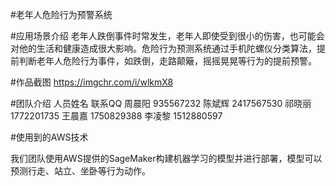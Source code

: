 #老年人危险行为预警系统

#应用场景介绍
老年人跌倒事件时常发生，老年人即使受到很小的伤害，也可能会对他的生活和健康造成很大影响。危险行为预测系统通过手机陀螺仪分类算法，提前判断老年人危险行为事件，如跌倒，走路颠簸，摇摇晃晃等行为的提前预警。

#作品截图
https://imgchr.com/i/wlkmX8



#团队介绍
人员姓名  联系QQ
周晨阳 935567232
陈斌辉 2417567530
祁晓丽 1772201735
王晨嘉 1750829388
李凌黎 1512880597

#使用到的AWS技术

我们团队使用AWS提供的SageMaker构建机器学习的模型并进行部署，模型可以预测行走、站立、坐卧等行为动作。
